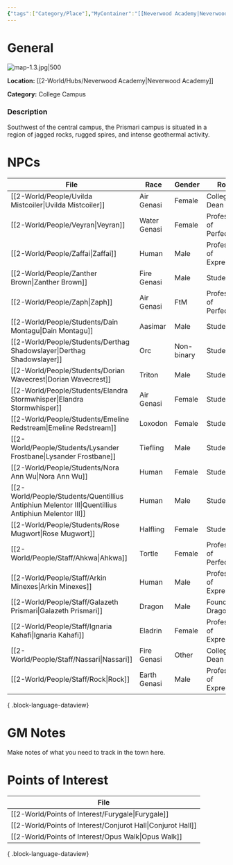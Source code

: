 ```yaml
---
{"tags":["Category/Place"],"MyContainer":"[[Neverwood Academy|Neverwood Academy]]","MyCategory":"College Campus","obsidianUIMode":"preview","image":"map-1.3.jpg","dg-publish":true,"dg-path":"World/Places/Prismari Campus.md","permalink":"/world/places/prismari-campus/","dgPassFrontmatter":true,"updated":"2025-10-01T18:47:36.000+01:00"}
---
```



# General

![map-1.3.jpg|500](/img/user/z_Assets/Campus%20Maps/map-1.3.jpg)

**Location:** [[2-World/Hubs/Neverwood Academy\|Neverwood Academy]]

**Category:** College Campus 

### Description
Southwest of the central campus, the Prismari campus is situated in a region of jagged rocks, rugged spires, and intense geothermal activity.

# NPCs

| File                                                                                                  | Race         | Gender     | Role                    |
| ----------------------------------------------------------------------------------------------------- | ------------ | ---------- | ----------------------- |
| [[2-World/People/Uvilda Mistcoiler\|Uvilda Mistcoiler]]                                            | Air Genasi   | Female     | College Dean            |
| [[2-World/People/Veyran\|Veyran]]                                                                  | Water Genasi | Female     | Professor of Perfection |
| [[2-World/People/Zaffai\|Zaffai]]                                                                  | Human        | Male       | Professor of Expression |
| [[2-World/People/Zanther Brown\|Zanther Brown]]                                                    | Fire Genasi  | Male       | Student                 |
| [[2-World/People/Zaph\|Zaph]]                                                                      | Air Genasi   | FtM        | Professor of Perfection |
| [[2-World/People/Students/Dain Montagu\|Dain Montagu]]                                             | Aasimar      | Male       | Student                 |
| [[2-World/People/Students/Derthag Shadowslayer\|Derthag Shadowslayer]]                             | Orc          | Non-binary | Student                 |
| [[2-World/People/Students/Dorian Wavecrest\|Dorian Wavecrest]]                                     | Triton       | Male       | Student                 |
| [[2-World/People/Students/Elandra Stormwhisper\|Elandra Stormwhisper]]                             | Air Genasi   | Female     | Student                 |
| [[2-World/People/Students/Emeline Redstream\|Emeline Redstream]]                                   | Loxodon      | Female     | Student                 |
| [[2-World/People/Students/Lysander Frostbane\|Lysander Frostbane]]                                 | Tiefling     | Male       | Student                 |
| [[2-World/People/Students/Nora Ann Wu\|Nora Ann Wu]]                                               | Human        | Female     | Student                 |
| [[2-World/People/Students/Quentillius Antiphiun Melentor III\|Quentillius Antiphiun Melentor III]] | Human        | Male       | Student                 |
| [[2-World/People/Students/Rose Mugwort\|Rose Mugwort]]                                             | Halfling     | Female     | Student                 |
| [[2-World/People/Staff/Ahkwa\|Ahkwa]]                                                              | Tortle       | Female     | Professor of Perfection |
| [[2-World/People/Staff/Arkin Minexes\|Arkin Minexes]]                                              | Human        | Male       | Professor of Expression |
| [[2-World/People/Staff/Galazeth Prismari\|Galazeth Prismari]]                                      | Dragon       | Male       | Founder Dragon          |
| [[2-World/People/Staff/Ignaria Kahafi\|Ignaria Kahafi]]                                            | Eladrin      | Female     | Professor of Expression |
| [[2-World/People/Staff/Nassari\|Nassari]]                                                          | Fire Genasi  | Other      | College Dean            |
| [[2-World/People/Staff/Rock\|Rock]]                                                                | Earth Genasi | Male       | Professor of Expression |

{ .block-language-dataview}

# GM Notes

Make notes of what you need to track in the town here. 


# Points of Interest

| File                                                           |
| -------------------------------------------------------------- |
| [[2-World/Points of Interest/Furygale\|Furygale]]           |
| [[2-World/Points of Interest/Conjurot Hall\|Conjurot Hall]] |
| [[2-World/Points of Interest/Opus Walk\|Opus Walk]]         |

{ .block-language-dataview}


